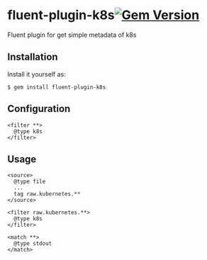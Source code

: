 # fluent-plugin-k8s[![Gem Version](https://badge.fury.io/rb/fluent-plugin-k8s.svg)](https://rubygems.org/gems/fluent-plugin-k8s)

Fluent plugin for get simple metadata of k8s


## Installation


Install it yourself as:

    $ gem install fluent-plugin-k8s

## Configuration

```
<filter **>
  @type k8s
</filter>
```

## Usage

```
<source>
  @type file
  ...
  tag raw.kubernetes.**
</source>

<filter raw.kubernetes.**>
  @type k8s
</filter>

<match **>
  @type stdout
</match>
```


